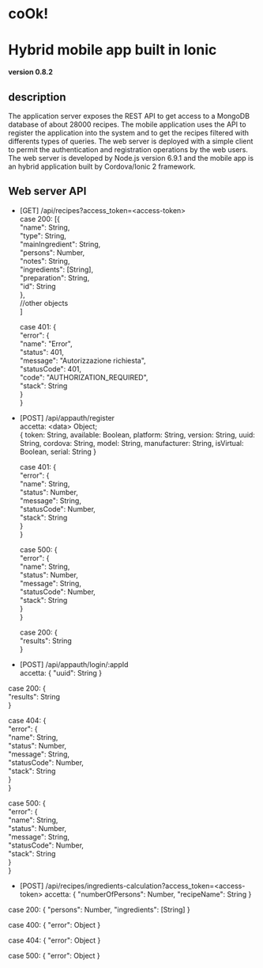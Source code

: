 # coOk!
Hybrid mobile app built in Ionic 
================================

**version 0.8.2** 

description
-----------
The application server exposes the REST API to get access to a MongoDB database of about 28000 recipes. The mobile application uses the API to register the application into the system and to get the recipes filtered with differents types of queries.
The web server is deployed with a simple client to permit the authentication and registration operations by the web users.
The web server is developed by Node.js version 6.9.1 and the mobile app is an hybrid application built by Cordova/Ionic 2 framework. 

Web server API
--------------

* [GET] /api/recipes?access_token=\<access-token\>  
  case 200: [{  
       "name": String,  
       "type": String,  
       "mainIngredient": String,  
       "persons": Number,  
       "notes": String,  
       "ingredients": [String],  
       "preparation": String,  
       "id": String  
    },  
    //other objects  
  ]  
  
  case 401: {  
  	"error": {  
    "name": "Error",  
    "status": 401,  
    "message": "Autorizzazione richiesta",  
    "statusCode": 401,  
    "code": "AUTHORIZATION_REQUIRED",  
    "stack": String  
  }  
}  

* [POST] /api/appauth/register  
  accetta: \<data\> Object;  
  {
    token: String,
    available: Boolean,
    platform: String,
    version: String,
    uuid: String,
    cordova: String,
    model: String,
    manufacturer: String,
    isVirtual: Boolean, 
    serial: String
  }

  case 401: {  
    "error": {  
      "name": String,  
      "status": Number,  
      "message": String,  
      "statusCode": Number,  
      "stack": String  
    }  
  }  

  case 500: {  
    "error": {  
      "name": String,  
      "status": Number,  
      "message": String,  
      "statusCode": Number,  
      "stack": String  
    }  
  }  

  case 200: {  
    "results": String  
  }  

* [POST] /api/appauth/login/:appId  
accetta: {
  "uuid": String
}  

case 200: {  
  "results": String  
}  

case 404: {  
  "error": {  
    "name": String,  
    "status": Number,  
    "message": String,  
    "statusCode": Number,  
    "stack": String  
  }  
}  

case 500: {  
  "error": {  
    "name": String,  
    "status": Number,  
    "message": String,  
    "statusCode": Number,  
    "stack": String  
  }  
}  

* [POST] /api/recipes/ingredients-calculation?access_token=\<access-token\>
accetta: {
  "numberOfPersons": Number,
  "recipeName": String
}

case 200: {
  "persons": Number, 
  "ingredients": [String]
}

case 400: {
  "error": Object
}

case 404: {
  "error": Object
}

case 500: {
  "error": Object
}
